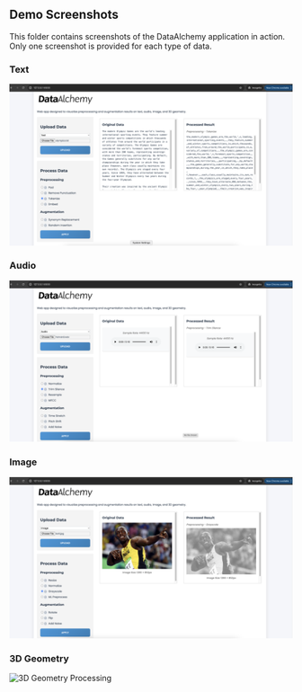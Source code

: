## Demo Screenshots

This folder contains screenshots of the DataAlchemy application in action. Only one screenshot is provided for each type of data. 

### Text

![Text Processing](demo_text.png)

### Audio

![Audio Processing](demo_audio.png)

### Image

![Image Processing](demo_image_processing.png)

### 3D Geometry

![3D Geometry Processing](demo_3d_geometry.png)
